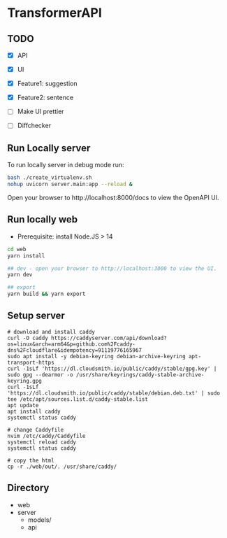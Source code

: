 # TransformerAPI


## TODO
- [x] API
- [x] UI
- [x] Feature1: suggestion
- [x] Feature2: sentence
- [ ] Make UI prettier
- [ ] Diffchecker


## Run Locally server
To run locally server in debug mode run:

``` bash
bash ./create_virtualenv.sh
nohup uvicorn server.main:app --reload &
```
Open your browser to http://localhost:8000/docs to view the OpenAPI UI.

## Run locally web

 * Prerequisite: install Node.JS > 14

``` bash
cd web
yarn install

## dev - open your browser to http://localhost:3000 to view the UI.
yarn dev

## export 
yarn build && yarn export
```

## Setup server
```
# download and install caddy
curl -O caddy https://caddyserver.com/api/download?os=linux&arch=arm64&p=github.com%2Fcaddy-dns%2Fcloudflare&idempotency=91119776165967
sudo apt install -y debian-keyring debian-archive-keyring apt-transport-https
curl -1sLf 'https://dl.cloudsmith.io/public/caddy/stable/gpg.key' | sudo gpg --dearmor -o /usr/share/keyrings/caddy-stable-archive-keyring.gpg
curl -1sLf 'https://dl.cloudsmith.io/public/caddy/stable/debian.deb.txt' | sudo tee /etc/apt/sources.list.d/caddy-stable.list
apt update
apt install caddy
systemctl status caddy

# change Caddyfile
nvim /etc/caddy/Caddyfile
systemctl reload caddy
systemctl status caddy

# copy the html
cp -r ./web/out/. /usr/share/caddy/
```


## Directory

- web
- server
  - models/
  - api

